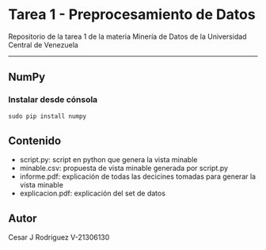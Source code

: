 # Tarea 1 - Preprocesamiento de Datos
Repositorio de la tarea 1 de la materia Minería de Datos de la Universidad Central de Venezuela

---

## NumPy

### Instalar desde cónsola

```r 
sudo pip install numpy
```

## Contenido

   - script.py: script en python que genera la vista minable
   - minable.csv: propuesta de vista minable generada por script.py
   - informe.pdf: explicación de todas las decicines tomadas para generar la vista minable
   - explicacion.pdf: explicación del set de datos 

## Autor

Cesar J Rodriguez
V-21306130